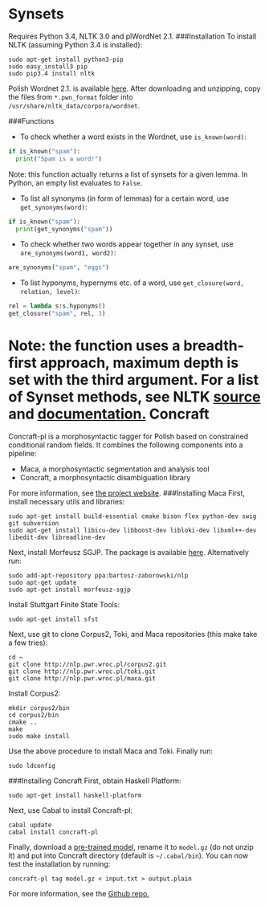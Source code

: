 Synsets
===========

Requires Python 3.4, NLTK 3.0 and plWordNet 2.1.
###Installation
To install NLTK (assuming Python 3.4 is installed):
```
sudo apt-get install python3-pip
sudo easy_install3 pip
sudo pip3.4 install nltk
```
Polish Wordnet 2.1. is available [here](http://www.nlp.pwr.wroc.pl/plwordnet/download/plwordnet_2_1_0.zip). After downloading and unzipping, copy the files from `*.pwn_format` folder into `/usr/share/nltk_data/corpora/wordnet`.

###Functions
- To check whether a word exists in the Wordnet, use `is_known(word)`:
```Python
if is_known("spam"):
  print("Spam is a word!")
```
Note: this function actually returns a list of synsets for a given lemma. In Python, an empty list evaluates to `False`.
- To list all synonyms (in form of lemmas) for a certain word, use `get_synonyms(word)`:
```Python
if is_known("spam"):
  print(get_synonyms("spam"))
```
- To check whether two words appear together in any synset, use `are_synonyms(word1, word2)`:
```Python
are_synonyms("spam", "eggs")
```
- To list hyponyms, hypernyms etc. of a word, use `get_closure(word, relation, level)`:
```Python
rel = lambda s:s.hyponyms()
get_closure("spam", rel, 3)
```
Note: the function uses a breadth-first approach, maximum depth is set with the third argument. For a list of Synset methods, see NLTK [source](http://www.nltk.org/_modules/nltk/corpus/reader/wordnet.html) and [documentation.](http://www.nltk.org/api/nltk.corpus.reader.html#module-nltk.corpus.reader.wordnet)
Concraft
===========
Concraft-pl is a morphosyntactic tagger for Polish based on constrained conditional random fields. It combines the following components into a pipeline:

- Maca, a morphosyntactic segmentation and analysis tool
- Concraft, a morphosyntactic disambiguation library 

For more information, see [the project website](http://zil.ipipan.waw.pl/Concraft).
###Installing Maca
First, install necessary utils and libraries:
```
sudo apt-get install build-essential cmake bison flex python-dev swig git subversion
sudo apt-get install libicu-dev libboost-dev libloki-dev libxml++-dev libedit-dev libreadline-dev
```
Next, install Morfeusz SGJP. The package is available [here](https://launchpad.net/~bartosz-zaborowski/+archive/ubuntu/nlp/+files/morfeusz-sgjp_0.81-1_amd64.deb). Alternatively run:
```
sudo add-apt-repository ppa:bartosz-zaborowski/nlp
sudo apt-get update
sudo apt-get install morfeusz-sgjp
```
Install Stuttgart Finite State Tools:
```
sudo apt-get install sfst
```
Next, use git to clone Corpus2, Toki, and Maca repositories (this make take a few tries):
```
cd ~
git clone http://nlp.pwr.wroc.pl/corpus2.git
git clone http://nlp.pwr.wroc.pl/toki.git
git clone http://nlp.pwr.wroc.pl/maca.git
```
Install Corpus2:
```
mkdir corpus2/bin
cd corpus2/bin
cmake ..
make
sudo make install
```
Use the above procedure to install Maca and Toki.
Finally run:
```
sudo ldconfig
```
###Installing Concraft
First, obtain Haskell Platform:
```
sudo apt-get install haskell-platform
```
Next, use Cabal to install Concraft-pl:
```
cabal update 
cabal install concraft-pl
```
Finally, download a [pre-trained model](http://zil.ipipan.waw.pl/Concraft?action=AttachFile&do=get&target=nkjp-model-0.2.gz), rename it to `model.gz` (do not unzip it) and put into Concraft directory (default is `~/.cabal/bin`). You can now test the installation by running:
```
concraft-pl tag model.gz < input.txt > output.plain
```
For more information, see the [Github repo.](https://github.com/kawu/concraft-pl#concraft-pl)